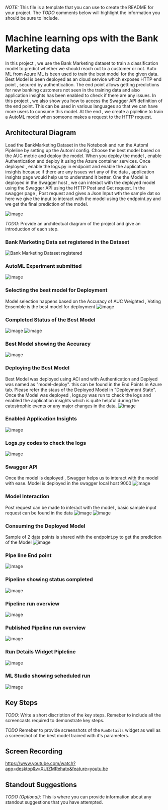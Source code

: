 *NOTE:* This file is a template that you can use to create the README for your project. The *TODO* comments below will highlight the information you should be sure to include.


# Machine learning ops with the Bank Marketing data 

In this project , we use the Bank Marketing dataset to train a classification model to predict whether we should reach out to a customer or not. Auto ML from Azure ML is been used to train the best model for the given data. Best Model is been deployed as an cloud service which exposes HTTP end point , secured by authentication. The end point allows getting predictions for new banking customers not seen in the training data and also application insights has been enabled to check if there are any issues. In this project , we also show you how to access the Swagger API definition of the end point. This can be used in various languages so that we can have more users to consume this model. At the end , we create a pipleline to train a AutoML model when someone makes a request to the HTTP request.



## Architectural Diagram

Load the BankMarketing Dataset in the Notebook and run the Automl Pipleline by setting up the Automl config. Choose the best model based on the AUC metric and deploy the model. When you deploy the model , enable Authentication and deploy it using the Azure container services. Once deployed , enable the logs.py in endpoint and enable the application insights because if there are any issues wrt any of the data , application insights page would help us to understand it better. One the Model is deployed in the Swagger host  , we can interact with the deployed model using the Swagger API using the HTTP Post and Get request.  In the swagger page , Post request and gives a Json Input wth the sample dat so here we give the input to interact with the model using the endpoint.py and we get the final prediction of the model.    

![image](https://user-images.githubusercontent.com/92014201/142157410-b3cf6962-53c9-4d82-b884-0d4887b00ab0.png)


*TODO*: Provide an architectual diagram of the project and give an introduction of each step.


### Bank Marketing Data set registered in the Dataset 
![Bank Marketing Dataset registered](https://user-images.githubusercontent.com/92014201/142161294-4be0b700-e370-4985-b5a4-46361a288e7c.png)

### AutoML Experiment submitted 

![image](https://user-images.githubusercontent.com/92014201/142161623-50d25f82-1de2-45b3-b504-0fbe2a23940c.png)

### Selecting the best model for Deployment
Model selection happens based on the Accuracy of AUC Weighted , Voting Ensemble is the best model for deployment 
![image](https://user-images.githubusercontent.com/92014201/142161727-6c852079-670c-4a0e-86a6-7f2cf54cadbb.png)

### Completed Status of the Best Model 
![image](https://user-images.githubusercontent.com/92014201/142162186-01c7c9a0-546c-4037-b00d-81a990f91989.png)
![image](https://user-images.githubusercontent.com/92014201/142162672-6c2b0b45-59f3-44df-b72a-a7deecaf608a.png)

### Best Model showing the Accuracy 
![image](https://user-images.githubusercontent.com/92014201/142162720-01b43ab1-797c-41ad-b0bb-daaa5223b909.png)

### Deploying the Best Model 
 Best Model was deployed using ACI and with Authentication and Deplyed was named as "model-deploy". this can be found in the End Points in Azure tab. Please refer the staus of the Deployed Model in "Deployment State". Once the Model was deployed , logs.py was run to check the logs and enabled the application insights which is quite helpful during the catostrophic events or any major changes in the data. 
 ![image](https://user-images.githubusercontent.com/92014201/142163464-1e2fde68-6d37-49df-8ff8-4741f0b16484.png)
 
### Enabled Application Insights 
 ![image](https://user-images.githubusercontent.com/92014201/142163426-4ae09d7c-b90d-4bcc-9499-71fb771be46d.png)

### Logs.py codes to check the logs 
![image](https://user-images.githubusercontent.com/92014201/142163551-ccd76584-ab6e-4882-b563-4b3a1f185826.png)

### Swagger API 
Once the model is deployed , Swagger  helps us to interact with the model with ease. Model is deployed in the swagger local host 9000 
![image](https://user-images.githubusercontent.com/92014201/142164445-34f858d4-6359-4f95-be5d-88ad86c6f924.png)

### Model Interaction 
Post request can be made to interact with the model , basic sample input request can be found in the data 
![image](https://user-images.githubusercontent.com/92014201/142165534-f0bf3857-3c98-4d42-8e8b-9442e33a4542.png)
![image](https://user-images.githubusercontent.com/92014201/142165540-2ca2bf1a-4c3b-4316-8057-f9e333016397.png)

### Consuming the Deployed Model 
Sample of 2 data points is shared with the endpoint.py to get the prediction of the Model 
![image](https://user-images.githubusercontent.com/92014201/142165845-c124f915-11bc-4e1b-ad1d-c0dfff4fe4ba.png)

### Pipe line End point 

![image](https://user-images.githubusercontent.com/92014201/142165922-05689bd5-3ce4-495c-9923-ab3f29bac1e3.png)

### Pipeline showing status completed 
![image](https://user-images.githubusercontent.com/92014201/142165966-f92d5279-7226-447c-8369-39d9761680f7.png)

### Pipeline run overview 
![image](https://user-images.githubusercontent.com/92014201/142166063-13fc61ef-2853-49c7-bf7f-4775ed5a2cfa.png)

### Published Pipeline run overview 
![image](https://user-images.githubusercontent.com/92014201/142166117-99a383f0-0d28-4668-a00d-d2abbe02583d.png)

### Run Details Widget Pipleline 
![image](https://user-images.githubusercontent.com/92014201/142166198-3025f032-67b9-4a3d-974a-ffc4c9f2b0ba.png)

### ML Studio showing scheduled run 
![image](https://user-images.githubusercontent.com/92014201/142166248-a8342425-a235-4a8f-b2bf-e1391f266b7c.png)




## Key Steps
*TODO*: Write a short discription of the key steps. Remeber to include all the screencasts required to demonstrate key steps. 

*TODO* Remeber to provide screenshots of the `RunDetails` widget as well as a screenshot of the best model trained with it's parameters.

## Screen Recording
 https://www.youtube.com/watch?app=desktop&v=XUtZMRehato&feature=youtu.be

## Standout Suggestions
*TODO (Optional):* This is where you can provide information about any standout suggestions that you have attempted.
